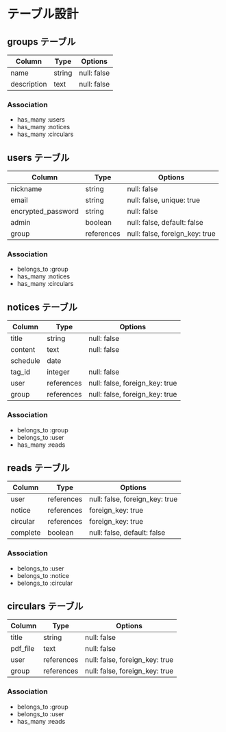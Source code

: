 # テーブル設計

## groups テーブル

| Column              | Type       | Options     |
| ------------------- | ---------- | ----------- |
| name                | string     | null: false |
| description         | text       | null: false |


### Association
- has_many :users
- has_many :notices
- has_many :circulars


## users テーブル

| Column             | Type       | Options                        |
| ------------------ | ---------- | ------------------------------ |
| nickname           | string     | null: false                    |
| email              | string     | null: false, unique: true      |
| encrypted_password | string     | null: false                    |
| admin              | boolean    | null: false, default: false    |
| group              | references | null: false, foreign_key: true |


### Association

- belongs_to :group
- has_many :notices
- has_many :circulars


## notices テーブル

| Column   | Type       | Options     |
| -------- | ---------- | ----------- |
| title    | string     | null: false |
| content  | text       | null: false |
| schedule | date       |
| tag_id   | integer    | null: false |
| user     | references | null: false, foreign_key: true |
| group    | references | null: false, foreign_key: true |


### Association

- belongs_to :group
- belongs_to :user
- has_many :reads

## reads テーブル

| Column   | Type       | Options                        |
| -------- | ---------- | ------------------------------ |
| user     | references | null: false, foreign_key: true |
| notice   | references | foreign_key: true              |
| circular | references | foreign_key: true              |
| complete | boolean    | null: false, default: false    |

### Association

- belongs_to :user
- belongs_to :notice
- belongs_to :circular

## circulars テーブル

| Column   | Type       | Options                        |
| -------- | ---------- | ------------------------------ |
| title    | string     | null: false                    |
| pdf_file | text       | null: false                    |
| user     | references | null: false, foreign_key: true |
| group    | references | null: false, foreign_key: true |


### Association

- belongs_to :group
- belongs_to :user
- has_many :reads